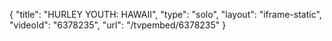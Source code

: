 {
    "title": "HURLEY YOUTH: HAWAII",
    "type": "solo",
    "layout": "iframe-static",
    "videoId": "6378235",
    "url": "\/tvpembed\/6378235"
}